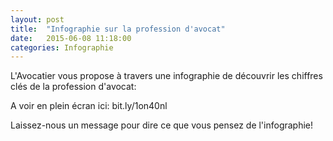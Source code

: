 ```yaml
---
layout: post
title:  "Infographie sur la profession d'avocat"
date:   2015-06-08 11:18:00
categories: Infographie
---
```


L'Avocatier vous propose à travers une infographie de découvrir les chiffres clés de la profession d'avocat:

<script src="https://spritesapp.com/view/embed/5302"></script>


A voir en plein écran ici: bit.ly/1on40nl

Laissez-nous un message pour dire ce que vous pensez de l'infographie! 

